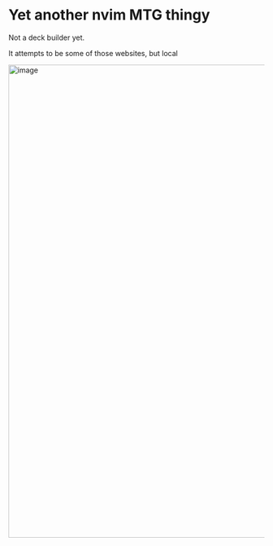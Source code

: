 # Yet another nvim MTG thingy

Not a deck builder yet.

It attempts to be some of those websites, but local

<img width="1861" height="930" alt="image" src="https://github.com/user-attachments/assets/d227f1ac-7fb1-4da9-b28d-c20ebb4a55b7" />
